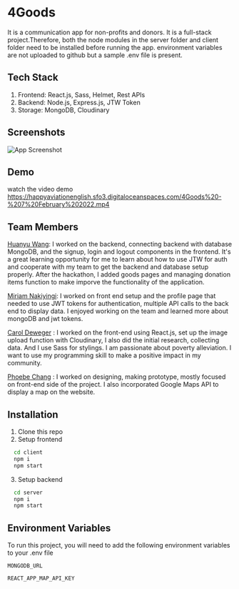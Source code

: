 # 4Goods

It is a communication app for non-profits and donors. It is a full-stack project.Therefore, both the node modules in the server folder and client folder need to be installed before running the app. environment variables are not uploaded to github but a sample .env file is present.

## Tech Stack
1. Frontend: React.js, Sass, Helmet, Rest APIs
2. Backend: Node.js, Express.js, JTW Token
3. Storage: MongoDB, Cloudinary

## Screenshots

![App Screenshot](https://happyaviationenglish.sfo3.digitaloceanspaces.com/4goods.png)


## Demo
watch the video demo 
https://happyaviationenglish.sfo3.digitaloceanspaces.com/4Goods%20-%207%20February%202022.mp4


## Team Members

[Huanyu Wang](https://github.com/hnslyswhy):
I worked on the backend, connecting backend with database MongoDB, and the signup, login and logout components in the frontend. It's a great learning opportunity for me to learn about how to use JTW for auth and cooperate with my team to get the backend and database setup properly.
After the hackathon, I added goods pages and managing donation items function to make imporve the functionality of the application. 


[Miriam Nakiyingi](https://github.com/miriamnaki): 
I worked on front end setup and the profile page that needed to use JWT tokens for authentication, multiple API calls to the back end to display data. I enjoyed working on the team and learned more about mongoDB and jwt tokens.

[Carol Deweger](https://github.com/CDeweger) : 
I worked on the front-end using React.js, set up the image upload function with Cloudinary, I also did the initial research, collecting data. And I use Sass for stylings. I am passionate about poverty alleviation. I want to use my programming skill to make a positive impact in my community.

[Phoebe Chang](https://github.com/phoebe03111) : 
I worked on designing, making prototype, mostly focused on front-end side of the project. I also incorporated Google Maps API to display a map on the website.



## Installation

1. Clone this repo
2. Setup frontend
```bash
  cd client
  npm i
  npm start
```
3. Setup backend
```bash
  cd server
  npm i
  npm start
```

## Environment Variables

To run this project, you will need to add the following environment variables to your .env file

`MONGODB_URL`

`REACT_APP_MAP_API_KEY`
